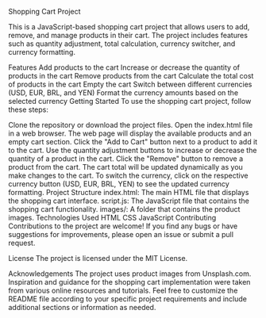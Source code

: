 Shopping Cart Project

This is a JavaScript-based shopping cart project that allows users to add, remove, and manage products in their cart. The project includes features such as quantity adjustment, total calculation, currency switcher, and currency formatting.

Features
Add products to the cart
Increase or decrease the quantity of products in the cart
Remove products from the cart
Calculate the total cost of products in the cart
Empty the cart
Switch between different currencies (USD, EUR, BRL, and YEN)
Format the currency amounts based on the selected currency
Getting Started
To use the shopping cart project, follow these steps:

Clone the repository or download the project files.
Open the index.html file in a web browser.
The web page will display the available products and an empty cart section.
Click the "Add to Cart" button next to a product to add it to the cart.
Use the quantity adjustment buttons to increase or decrease the quantity of a product in the cart.
Click the "Remove" button to remove a product from the cart.
The cart total will be updated dynamically as you make changes to the cart.
To switch the currency, click on the respective currency button (USD, EUR, BRL, YEN) to see the updated currency formatting.
Project Structure
index.html: The main HTML file that displays the shopping cart interface.
script.js: The JavaScript file that contains the shopping cart functionality.
images/: A folder that contains the product images.
Technologies Used
HTML
CSS
JavaScript
Contributing
Contributions to the project are welcome! If you find any bugs or have suggestions for improvements, please open an issue or submit a pull request.

License
The project is licensed under the MIT License.

Acknowledgements
The project uses product images from Unsplash.com.
Inspiration and guidance for the shopping cart implementation were taken from various online resources and tutorials.
Feel free to customize the README file according to your specific project requirements and include additional sections or information as needed.
